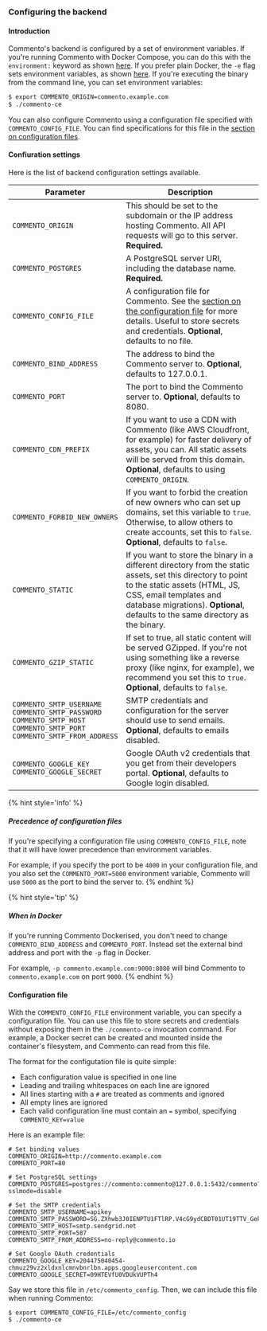 ### Configuring the backend

#### Introduction

Commento's backend is configured by a set of environment variables. If you're running Commento with Docker Compose, you can do this with the `environment:` keyword as shown [here](installation-docker.md#with-docker-compose). If you prefer plain Docker, the `-e` flag sets environment variables, as shown [here](installation-docker.md#with-plain-docker). If you're executing the binary from the command line, you can set environment variables:

```bash
$ export COMMENTO_ORIGIN=commento.example.com
$ ./commento-ce
```

You can also configure Commento using a configuration file specified with `COMMENTO_CONFIG_FILE`. You can find specifications for this file in the [section on configuration files](#configuration-file).

#### Confiuration settings

Here is the list of backend configuration settings available.

| Parameter | Description |
|---|---|
| `COMMENTO_ORIGIN` | This should be set to the subdomain or the IP address hosting Commento. All API requests will go to this server. **Required.** |
| `COMMENTO_POSTGRES` | A PostgreSQL server URI, including the database name. **Required.** |
| `COMMENTO_CONFIG_FILE` | A configuration file for Commento. See the [section on the configuration file](#configuration-file) for more details. Useful to store secrets and credentials. **Optional**, defaults to no file. |
| `COMMENTO_BIND_ADDRESS` | The address to bind the Commento server to. **Optional**, defaults to 127.0.0.1. |
| `COMMENTO_PORT` | The port to bind the Commento server to. **Optional**, defaults to 8080. |
| `COMMENTO_CDN_PREFIX` | If you want to use a CDN with Commento (like AWS Cloudfront, for example) for faster delivery of assets, you can. All static assets will be served from this domain. **Optional**, defaults to using `COMMENTO_ORIGIN`. |
| `COMMENTO_FORBID_NEW_OWNERS`| If you want to forbid the creation of new owners who can set up domains, set this variable to `true`. Otherwise, to allow others to create accounts, set this to `false`. **Optional**, defaults to `false`. |
| `COMMENTO_STATIC` | If you want to store the binary in a different directory from the static assets, set this directory to point to the static assets (HTML, JS, CSS, email templates and database migrations). **Optional**, defaults to the same directory as the binary. |
| `COMMENTO_GZIP_STATIC` | If set to true, all static content will be served GZipped. If you're not using something like a reverse proxy (like nginx, for example), we recommend you set this to `true`. **Optional**, defaults to `false`. |
| `COMMENTO_SMTP_USERNAME`<br>`COMMENTO_SMTP_PASSWORD`<br>`COMMENTO_SMTP_HOST`<br>`COMMENTO_SMTP_PORT`<br>`COMMENTO_SMTP_FROM_ADDRESS` | SMTP credentials and configuration for the server should use to send emails. **Optional**, defaults to emails disabled. |
| `COMMENTO_GOOGLE_KEY`<br>`COMMENTO_GOOGLE_SECRET`        | Google OAuth v2 credentials that you get from their developers portal. **Optional**, defaults to Google login disabled. |

{% hint style='info' %}
##### Precedence of configuration files

If you're specifying a configuration file using `COMMENTO_CONFIG_FILE`, note that it will have lower precedence than environment variables.

For example, if you specify the port to be `4000` in your configuration file, and you also set the `COMMENTO_PORT=5000` environment variable, Commento will use `5000` as the port to bind the server to.
{% endhint %}

{% hint style='tip' %}
##### When in Docker

If you're running Commento Dockerised, you don't need to change `COMMENTO_BIND_ADDRESS` and `COMMENTO_PORT`. Instead set the external bind address and port with the `-p` flag in Docker.

For example, `-p commento.example.com:9000:8080` will bind Commento to `commento.example.com` on port `9000`.
{% endhint %}

#### Configuration file

With the `COMMENTO_CONFIG_FILE` environment variable, you can specify a configuration file. You can use this file to store secrets and credentials without exposing them in the `./commento-ce` invocation command. For example, a Docker secret can be created and mounted inside the container's filesystem, and Commento can read from this file.

The format for the configutation file is quite simple:

 - Each configuration value is specified in one line
 - Leading and trailing whitespaces on each line are ignored
 - All lines starting with a `#` are treated as comments and ignored
 - All empty lines are ignored
 - Each valid configuration line must contain an `=` symbol, specifying `COMMENTO_KEY=value`

Here is an example file:

```
# Set binding values
COMMENTO_ORIGIN=http://commento.example.com
COMMENTO_PORT=80

# Set PostgreSQL settings
COMMENTO_POSTGRES=postgres://commento:commento@127.0.0.1:5432/commento?sslmode=disable

# Set the SMTP credentials
COMMENTO_SMTP_USERNAME=apikey
COMMENTO_SMTP_PASSWORD=SG.ZXhwb3J0IENPTU1FTlRP.V4cG9ydCBDT01UT19TTV_Geks1RFQ0ZUhoNXFdjlnL
COMMENTO_SMTP_HOST=smtp.sendgrid.net
COMMENTO_SMTP_PORT=587
COMMENTO_SMTP_FROM_ADDRESS=no-reply@commento.io

# Set Google OAuth credentials
COMMENTO_GOOGLE_KEY=204475040454-chmuz29vz2xldxnlcmnvbnrlbn.apps.googleusercontent.com
COMMENTO_GOOGLE_SECRET=09HTEVfU0VDUkVUPTh4
```

Say we store this file in `/etc/commento_config`. Then, we can include this file when running Commento:

```
$ export COMMENTO_CONFIG_FILE=/etc/commento_config
$ ./commento-ce
```
